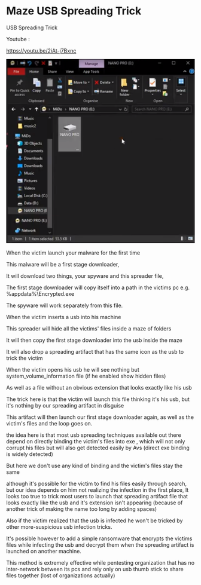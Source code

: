 # Maze USB Spreading Trick
 USB Spreading Trick
 
Youtube :

https://youtu.be/2iAt-j7Bxnc

![gui](https://raw.githubusercontent.com/MagicianMido32/Maze-USB-Spreading-Trick/master/1.PNG)


 

When the victim launch your malware for the first time 

This malware will be a first stage downloader, 

It will download two things, your spyware and this spreader file,

The first stage downloader will copy itself into a path in the victims pc e.g. %appdata%\Encrypted.exe

The spyware will work separately from this file.

When the victim inserts a usb into his machine

This spreader will hide all the victims' files inside a maze of folders

It will then copy the first stage downloader into the usb inside the maze

It will also drop a spreading artifact that has the same icon as the usb to trick the victim

When the victim opens his usb he will see nothing but system_volume_information file (if he enabled show hidden files)

As well as a file without an obvious extension that looks exactly like his usb

The trick here is that the victim will launch this file thinking it's his usb, but it's nothing by our spreading artifact in disguise

This artifact will then launch our first stage downloader again, as well as the victim's files and the loop goes on.



the idea here is that most usb spreading techniques available out there depend on directly binding the victim's files into exe , which will not only corrupt his files but will also get detected easily by Avs (direct exe binding is widely detected)

But here we don't use any kind of binding and the victim's files stay the same

although it's possible for the victim to find his files easily through search, but our idea depends on him not realizing the infection in the first place, It looks too true to trick most users to launch that spreading artifact file that looks exactly like the usb and it's extension isn't appearing (because of another trick of making the name too long by adding spaces)

Also if the victim realized that the usb is infected he won't be tricked by other more-suspicious usb infection tricks.

It's possible however to add a simple ransomware that encrypts the victims files while infecting the usb and decrypt them when the spreading artifact is launched on another machine.

This method is extremely effective while pentesting organization that has no inter-network between its pcs and rely only on usb thumb stick to share files together (lost of organizations actually) 

